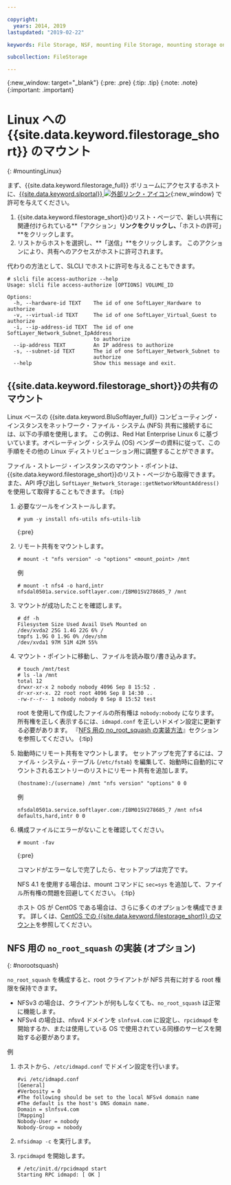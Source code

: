 ```yaml
---

copyright:
  years: 2014, 2019
lastupdated: "2019-02-22"

keywords: File Storage, NSF, mounting File Storage, mounting storage on Linux,

subcollection: FileStorage

---
```

{:new_window: target="_blank"}
{:pre: .pre}
{:tip: .tip}
{:note: .note}
{:important: .important}

# Linux への {{site.data.keyword.filestorage_short}} のマウント
{: #mountingLinux}

まず、{{site.data.keyword.filestorage_full}} ボリュームにアクセスするホストに、[{{site.data.keyword.slportal}} ![外部リンク・アイコン](../../icons/launch-glyph.svg "外部リンク・アイコン")](https://control.softlayer.com/){:new_window} で許可を与えてください。

1. {{site.data.keyword.filestorage_short}}のリスト・ページで、新しい共有に関連付けられている**「アクション」**リンクをクリックし、**「ホストの許可」**をクリックします。
2. リストからホストを選択し、**「送信」**をクリックします。 このアクションにより、共有へのアクセスがホストに許可されます。

代わりの方法として、SLCLI でホストに許可を与えることもできます。
```
# slcli file access-authorize --help
Usage: slcli file access-authorize [OPTIONS] VOLUME_ID

Options:
  -h, --hardware-id TEXT    The id of one SoftLayer_Hardware to authorize
  -v, --virtual-id TEXT     The id of one SoftLayer_Virtual_Guest to authorize
  -i, --ip-address-id TEXT  The id of one SoftLayer_Network_Subnet_IpAddress
                            to authorize
  --ip-address TEXT         An IP address to authorize
  -s, --subnet-id TEXT      The id of one SoftLayer_Network_Subnet to
                            authorize
  --help                    Show this message and exit.
```

## {{site.data.keyword.filestorage_short}}の共有のマウント

Linux ベースの {{site.data.keyword.BluSoftlayer_full}} コンピューティング・インスタンスをネットワーク・ファイル・システム (NFS) 共有に接続するには、以下の手順を使用します。 この例は、Red Hat Enterprise Linux 6 に基づいています。オペレーティング・システム (OS) ベンダーの資料に従って、この手順をその他の Linux ディストリビューション用に調整することができます。

ファイル・ストレージ・インスタンスのマウント・ポイントは、{{site.data.keyword.filestorage_short}}のリスト・ページから取得できます。また、API 呼び出し `SoftLayer_Network_Storage::getNetworkMountAddress()` を使用して取得することもできます。
{:tip}

1. 必要なツールをインストールします。
   ```
   # yum -y install nfs-utils nfs-utils-lib
   ```
   {:pre}

2. リモート共有をマウントします。
   ```
   # mount -t "nfs version" -o "options" <mount_point> /mnt
   ```

   例
   ```
   # mount -t nfs4 -o hard,intr
   nfsdal0501a.service.softlayer.com:/IBM01SV278685_7 /mnt
   ```

3. マウントが成功したことを確認します。
   ```
   # df -h
   Filesystem Size Used Avail Use% Mounted on
   /dev/xvda2 25G 1.4G 22G 6% /
   tmpfs 1.9G 0 1.9G 0% /dev/shm
   /dev/xvda1 97M 51M 42M 55%
   ```

4. マウント・ポイントに移動し、ファイルを読み取り/書き込みます。
   ```
   # touch /mnt/test
   # ls -la /mnt
   total 12
   drwxr-xr-x 2 nobody nobody 4096 Sep 8 15:52 .
   dr-xr-xr-x. 22 root root 4096 Sep 8 14:30 ..
   -rw-r--r-- 1 nobody nobody 0 Sep 8 15:52 test
   ```

   root を使用して作成したファイルの所有権は `nobody:nobody` になります。 所有権を正しく表示するには、`idmapd.conf` を正しいドメイン設定に更新する必要があります。 『[NFS 用の no_root_squash の実装方法](#norootsquash)』セクションを参照してください。
   {:tip}

5. 始動時にリモート共有をマウントします。 セットアップを完了するには、ファイル・システム・テーブル (`/etc/fstab`) を編集して、始動時に自動的にマウントされるエントリーのリストにリモート共有を追加します。

   ```
   (hostname):/(username) /mnt "nfs version" "options" 0 0
   ```

   例

   ```
   nfsdal0501a.service.softlayer.com:/IBM01SV278685_7 /mnt nfs4 defaults,hard,intr 0 0
   ```

6. 構成ファイルにエラーがないことを確認してください。

   ```
   # mount -fav
   ```
   {:pre}

   コマンドがエラーなしで完了したら、セットアップは完了です。

   NFS 4.1 を使用する場合は、mount コマンドに `sec=sys` を追加して、ファイル所有権の問題を回避してください。
   {:tip}

   ホスト OS が CentOS である場合は、さらに多くのオプションを構成できます。 詳しくは、[CentOS での {{site.data.keyword.filestorage_short}} のマウント](/docs/infrastructure/FileStorage?topic=FileStorage-mountingCentOS)を参照してください。



## NFS 用の `no_root_squash` の実装 (オプション)
{: #norootsquash}

`no_root_squash` を構成すると、root クライアントが NFS 共有に対する root 権限を保持できます。
- NFSv3 の場合は、クライアントが何もしなくても、`no_root_squash` は正常に機能します。
- NFSv4 の場合は、nfsv4 ドメインを `slnfsv4.com` に設定し、`rpcidmapd` を開始するか、または使用している OS で使用されている同様のサービスを開始する必要があります。

例

1. ホストから、`/etc/idmapd.conf` でドメイン設定を行います。

   ```
   #vi /etc/idmapd.conf
   [General]
   #Verbosity = 0
   #The following should be set to the local NFSv4 domain name
   #The default is the host's DNS domain name.
   Domain = slnfsv4.com
   [Mapping]
   Nobody-User = nobody
   Nobody-Group = nobody
   ```

2. `nfsidmap -c` を実行します。
3. `rpcidmapd` を開始します。
   ```
   # /etc/init.d/rpcidmapd start
   Starting RPC idmapd: [ OK ]
   ```
